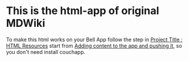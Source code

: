 # This is the html-app of original MDWiki

To make this html works on your Bell App follow the step in [Project Title : HTML Resources](http://open-learning-exchange.github.io/#!pages/htmlresources.md) start from [Adding content to the app and pushing it](http://open-learning-exchange.github.io/#!pages/htmlresources.md#Adding_content_to_the_app_and_pushing_it), so you don't need install couchapp.